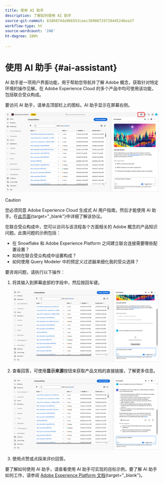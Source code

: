 ```yaml
---
title: 使用 AI 助手
description: 了解如何使用 AI 助手
source-git-commit: 83d6074da966553caec36908729729445246ea2f
workflow-type: ht
source-wordcount: '246'
ht-degree: 100%

---
```


# 使用 AI 助手 {#ai-assistant}

AI 助手是一项用户界面功能，用于帮助您导航并了解 Adobe 概念，获取针对特定环境的操作见解。在 Adobe Experience Cloud 的多个产品中均可使用该功能，包括联合受众构成。

要访问 AI 助手，请单击顶部栏上的图标。AI 助手显示在屏幕右侧。

![](assets/do-not-localize/ai-assistant-open.png)


>[!CAUTION]
>
>您必须同意 Adobe Experience Cloud 生成式 AI 用户指南，然后才能使用 AI 助手。在[此页面](https://experienceleague.adobe.com/zh-hans/docs/experience-platform/ai-assistant/home){target="_blank"}中详细了解该协议。

在联合受众构成中，您可以访问与该流程各个方面相关的 Adobe 概念的产品知识问题。此类问题的示例包括：

* 在 Snowflake 和 Adobe Experience Platform 之间建立联合连接需要哪些配置设置？
* 如何在联合受众构成中设置构成？
* 如何使用 Query Modeler 中的预定义过滤器来细化我的受众选择？

要咨询问题，请执行以下操作：

1. 将其输入到屏幕底部的字段中，然后按回车键。

   ![](assets/do-not-localize/ai-assistant-ask.png)

1. 查看回答，可使用&#x200B;**显示来源**&#x200B;按钮来获取产品文档的直接链接，了解更多信息。

   ![](assets/do-not-localize/ai-assistant-answer.png)

1. 使用点赞或点踩来评价回答。

要了解如何使用 AI 助手，请查看使用 AI 助手可实现的目标示例，要了解 AI 助手如何工作，请参阅 [Adobe Experience Platform 文档](https://experienceleague.adobe.com/zh-hans/docs/experience-platform/ai-assistant/home){target="_blank"}。
